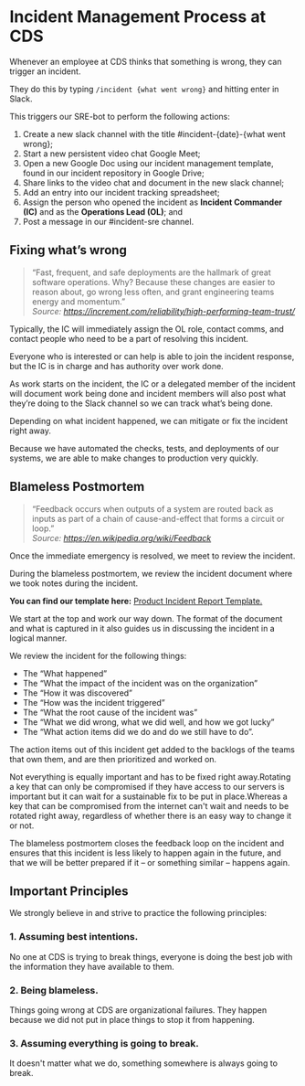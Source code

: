 # Incident Management Process at CDS

Whenever an employee at CDS thinks that something is wrong, they can trigger an incident.

They do this by typing `/incident {what went wrong}` and hitting enter in Slack.

This triggers our SRE-bot to perform the following actions:

1. Create a new slack channel with the title #incident-{date}-{what went wrong};
1. Start a new persistent video chat Google Meet;
1. Open a new Google Doc using our incident management template, found in our incident repository in Google Drive;
1. Share links to the video chat and document in the new slack channel;
1. Add an entry into our incident tracking spreadsheet;
1. Assign the person who opened the incident as **Incident Commander (IC)** and as the **Operations Lead (OL)**; and
1. Post a message in our #incident-sre channel.

## Fixing what’s wrong

>“Fast, frequent, and safe deployments are the hallmark of great software operations. Why? Because these changes are easier to reason about, go wrong less often, and grant engineering teams energy and momentum.”  
*Source: https://increment.com/reliability/high-performing-team-trust/*

Typically, the IC will immediately assign the OL role, contact comms, and contact people who need to be a part of resolving this incident.

Everyone who is interested or can help is able to join the incident response, but the IC is in charge and has authority over work done.

As work starts on the incident, the IC or a delegated member of the incident will document work being done and incident members will also post what they’re doing to the Slack channel so we can track what’s being done.

Depending on what incident happened, we can mitigate or fix the incident right away.

Because we have automated the checks, tests, and deployments of our systems, we are able to make changes to production very quickly.

## Blameless Postmortem

> “Feedback occurs when outputs of a system are routed back as inputs as part of a chain of cause-and-effect that forms a circuit or loop.”  
*Source: https://en.wikipedia.org/wiki/Feedback*

Once the immediate emergency is resolved, we meet to review the incident.

During the blameless postmortem, we review the incident document where we took notes during the incident.

**You can find our template here:** [Product Incident Report Template.]()

We start at the top and work our way down. The format of the document and what is captured in it also guides us in discussing the incident in a logical manner.

We review the incident for the following things:

- The “What happened”
- The “What the impact of the incident was on the organization”
- The “How it was discovered”
- The “How was the incident triggered”
- The “What the root cause of the incident was”
- The “What we did wrong, what we did well, and how we got lucky”
- The “What action items did we do and do we still have to do”.

The action items out of this incident get added to the backlogs of the teams that own them, and are then prioritized and worked on.

Not everything is equally important and has to be fixed right away.Rotating a key that can only be compromised if they have access to our servers is important but it can wait for a sustainable fix to be put in place.Whereas a key that can be compromised from the internet can't wait and needs to be rotated right away, regardless of whether there is an easy way to change it or not.

The blameless postmortem closes the feedback loop on the incident and ensures that this incident is less likely to happen again in the future, and that we will be better prepared if it – or something similar – happens again.

## Important Principles

We strongly believe in and strive to practice the following principles:

### 1. Assuming best intentions.

No one at CDS is trying to break things, everyone is doing the best job with the information they have available to them.

### 2. Being blameless.

Things going wrong at CDS are organizational failures.
They happen because we did not put in place things to stop it from happening.

### 3. Assuming everything is going to break.

It doesn't matter what we do, something somewhere is always going to break.
